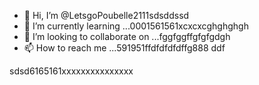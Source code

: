 - 👋 Hi, I’m @LetsgoPoubelle2111sdsddssd
- 🌱 I’m currently learning ...0001561561xcxcxcghghghgh
- 💞️ I’m looking to collaborate on ...fggfggffgfgfgdgh
- 📫 How to reach me ...591951ffdfdfdfdffg888
ddf
<!---
LetsgoPoubelle2111/LetsgoPoubelle2111 is a ✨ special ✨ repository because its `README.md` (this file) appears on your GitHub profile.
You can click the Preview link to take a look at your changes.vvvv
--->
sdsd6165161xxxxxxxxxxxxxxx

